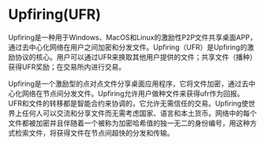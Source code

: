 # Upfiring(UFR)

Upfiring是一种用于Windows、MacOS和Linux的激励性P2P文件共享桌面APP，通过去中心化网络在用户之间加密和分发文件。Upfiring（UFR）是Upfiring的激励协议的核心。用户可以通过UFR来换取其他用户提供的文件；共享文件（播种）获得UFR奖励；在交易所内进行交易。

Upfiring是一个激励型的点对点文件分享桌面应用程序，它将文件加密，通过去中心化网络在节点间分发文件。Upfiring允许用户做种文件来获得ufr作为回报。UFR和文件的转移都是智能合约来协调的，它允许无需信任的交易。Upfiring使世界上任何人可以交流和分享文件而无需考虑国家、语言和本土货币。网络中的每个文件都被加密并且伴随着一个被称为加密哈希值的独一无二的身份编号，用这种方式检索文件，将获得文件在节点间超快的分发和传输。
